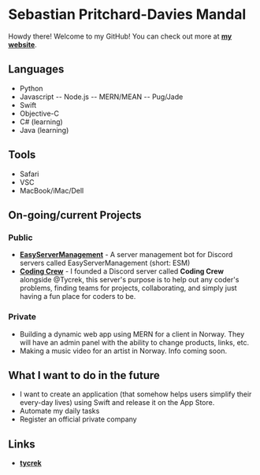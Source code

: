 # Sebastian Pritchard-Davies Mandal
Howdy there! Welcome to my GitHub!
You can check out more at **[my website](https://spdm.dev)**.

## Languages
- Python
- Javascript
-- Node.js
-- MERN/MEAN
-- Pug/Jade
- Swift
- Objective-C
- C# (learning)
- Java (learning)

## Tools
- Safari
- VSC
- MacBook/iMac/Dell

## On-going/current Projects
### Public
- **[EasyServerManagement](https://github.com/sebastianmandal/EasyServerManagement)** - A server management bot for Discord servers called EasyServerManagement (short: ESM)
- **[Coding Crew](https://discord.gg/6Y93Gwd)** - I founded a Discord server called **Coding Crew** alongside @Tycrek, this server's purpose is to help out any coder's problems, finding teams for projects, collaborating, and simply just having a fun place for coders to be.
### Private
- Building a dynamic web app using MERN for a client in Norway. They will have an admin panel with the ability to change products, links, etc.
- Making a music video for an artist in Norway. Info coming soon.

## What I want to do in the future
- I want to create an application (that somehow helps users simplify their every-day lives) using Swift and release it on the App Store.
- Automate my daily tasks
- Register an official private company

## Links
- **[tycrek](https://github.com/tycrek)**
